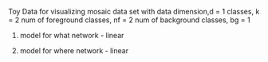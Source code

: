 Toy Data for visualizing mosaic data set with 
data dimension,d = 1
classes, k = 2 
num of foreground classes, nf = 2
num of background classes, bg = 1

1. model for what network - linear

2. model for where network - linear
